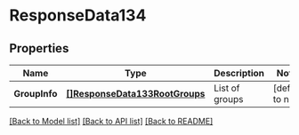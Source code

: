 # ResponseData134

## Properties
Name | Type | Description | Notes
------------ | ------------- | ------------- | -------------
**GroupInfo** | [**[]ResponseData133RootGroups**](ResponseData133_root_groups.md) | List of groups | [default to null]

[[Back to Model list]](../README.md#documentation-for-models) [[Back to API list]](../README.md#documentation-for-api-endpoints) [[Back to README]](../README.md)

